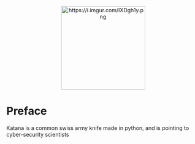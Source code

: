 <p align="center">
  <img src="https://i.imgur.com/IXDgh1y.png" alt="https://i.imgur.com/IXDgh1y.png" class="transparent shrinkToFit" width="219" height="219">
</p>

# Preface
Katana is a common swiss army knife made in python, and is pointing to cyber-security scientists
